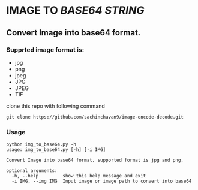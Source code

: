 # IMAGE TO _BASE64 STRING_

## Convert Image into base64 format.

### Supprted image format is:

* jpg
* png
* jpeg
* JPG
* JPEG
* TIF

clone this repo with following command
```
git clone https://github.com/sachinchavan9/image-encode-decode.git
```

### Usage

```
python img_to_base64.py -h
usage: img_to_base64.py [-h] [-i IMG]

Convert Image into base64 format, supported format is jpg and png.

optional arguments:
  -h, --help         show this help message and exit
  -i IMG, --img IMG  Input image or image path to convert into base64
```

